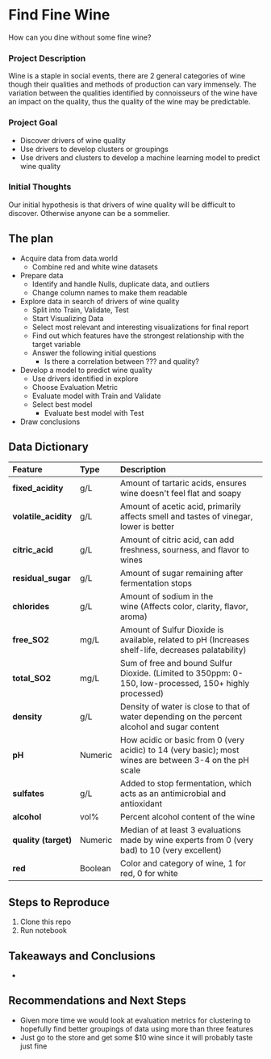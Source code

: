 # Find Fine Wine

How can you dine without some fine wine?

### Project Description

Wine is a staple in social events, there are 2 general categories of wine though their qualities and methods of production can vary immensely. The variation between the qualities identified by connoisseurs of the wine have an impact on the quality, thus the quality of the wine may be predictable.

### Project Goal

* Discover drivers of wine quality
* Use drivers to develop clusters or groupings
* Use drivers and clusters to develop a machine learning model to predict wine quality

### Initial Thoughts

Our initial hypothesis is that drivers of wine quality will be difficult to discover. Otherwise anyone can be a sommelier.

## The plan

- Acquire data from data.world
  - Combine red and white wine datasets
- Prepare data
  - Identify and handle Nulls, duplicate data, and outliers
  - Change column names to make them readable
- Explore data in search of drivers of wine quality
  - Split into Train, Validate, Test
  - Start Visualizing Data
  - Select most relevant and interesting visualizations for final report
  - Find out which features have the strongest relationship with the target variable
  - Answer the following initial questions
    - Is there a correlation between ??? and quality?
- Develop a model to predict wine quality
  - Use drivers identified in explore
  - Choose Evaluation Metric
  - Evaluate model with Train and Validate
  - Select best model
    - Evaluate best model with Test
- Draw conclusions

## Data Dictionary

| **Feature**          | Type    | **Description**                                                                                    |
| :------------------------- | :------ | :------------------------------------------------------------------------------------------------------- |
| **fixed_acidity**    | g/L     | Amount of tartaric acids, ensures wine doesn't feel flat and soapy                                      |
| **volatile_acidity** | g/L     | Amount of acetic acid, primarily affects smell and tastes of vinegar, lower is better                   |
| **citric_acid**      | g/L     | Amount of citric acid, can add freshness, sourness, and flavor to wines                                  |
| **residual_sugar**   | g/L     | Amount of sugar remaining after fermentation stops                                                       |
| **chlorides**        | g/L     | Amount of sodium in the wine (Affects color, clarity, flavor, aroma)                                    |
| **free_SO2**         | mg/L    | Amount of Sulfur Dioxide is available, related to pH (Increases shelf-life, decreases palatability)      |
| **total_SO2**        | mg/L    | Sum of free and bound Sulfur Dioxide. (Limited to 350ppm: 0-150, low-processed, 150+ highly processed)   |
| **density**          | g/L     | Density of water is close to that of water depending on the percent alcohol and sugar content            |
| **pH**               | Numeric | How acidic or basic from 0 (very acidic) to 14 (very basic); most wines are between 3-4 on the pH scale |
| **sulfates**        | g/L     | Added to stop fermentation, which acts as an antimicrobial and antioxidant                               |
| **alcohol**          | vol%    | Percent alcohol content of the wine                                                                      |
| **quality (target)** | Numeric | Median of at least 3 evaluations made by wine experts from 0 (very bad) to 10 (very excellent)           |
| **red**              | Boolean | Color and category of wine, 1 for red, 0 for white                                                       |

## Steps to Reproduce

1) Clone this repo
2) Run notebook

## Takeaways and Conclusions

-

## Recommendations and Next Steps

- Given more time we would look at evaluation metrics for clustering to hopefully find better groupings of data using more than three features
- Just go to the store and get some $10 wine since it will probably taste just fine
